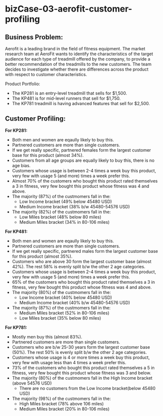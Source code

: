 # bizCase-03-aerofit-customer-profiling

## Business Problem:
Aerofit is a leading brand in the field of fitness equipment. The market research team at AeroFit wants to identify the characteristics of the target audience for each type of treadmill offered by the company, to provide a better recommendation of the treadmills to the new customers. The team decides to investigate whether there are differences across the product with respect to customer characteristics.

Product Portfolio:
- The KP281 is an entry-level treadmill that sells for $1,500.
- The KP481 is for mid-level runners that sell for $1,750.
- The KP781 treadmill is having advanced features that sell for $2,500.

## Customer Profiling:
**For KP281:**
- Both men and women are eqaully likely to buy this.
- Partnered customers are more than single customers.
- If we get really specific, partnered females form the largest customer base for this product (almost 34%).
- Customers from all age groups are equally likely to buy this, there is no age bias.
- Customers whose usage is between 2-4 times a week buy this product, very few with usage 5 (and more) times a week prefer this.
- Almost 70% of the customers who bought this product rated themselves a 3 in fitness, very few bought this product whose fitness was 4 and above.
- The majority (87%) of the custmomers fall in the:
    - Low Income bracket (49% below 45480 USD) 
    - Medium Income bracket (38% b/w 45480-54576 USD)
- The majority (82%) of the custmomers fall in the:
    - Low Miles bracket (48% below 80 miles) 
    - Medium Miles bracket (34% in 80-106 miles)

**For KP481:**
- Both men and women are eqaully likely to buy this.
- Partnered customers are more than single customers.
- If we get really specific, partnered males form the largest customer base for this product (almost 35%).
- Customers who are above 30 form the largest customer base (almost 42%). The rest 58% is evenly split b/w the other 2 age categories.
- Customers whose usage is between 2-4 times a week buy this product, very few with usage 5 (and more) times a week prefer this.
- 65% of the customers who bought this product rated themselves a 3 in fitness, very few bought this product whose fitness was 4 and above.
- The majority (80%) of the custmomers fall in the:
    - Low Income bracket (40% below 45480 USD) 
    - Medium Income bracket (40% b/w 45480-54576 USD)
- The majority (87%) of the custmomers fall in the:
    - Medium Miles bracket (52% in 80-106 miles) 
    - Low Miles bracket (35% below 80 miles)

**For KP781:**
- Mostly men buy this (almost 83%).
- Partnered customers are more than single customers.
- Customers who are b/w 25-30 years form the largest customer base (50%). The rest 50% is evenly split b/w the other 2 age categories.
- Customers whose usage is 4 or more times a week buy this product, very few with usage less than 4 times a week prefer this.
- 73% of the customers who bought this product rated themselves a 5 in fitness, very few bought this product whose fitness was 3 and below.
- The majority (80%) of the custmomers fall in the High Income bracket (above 54576 USD) 
    - There are no customers from the Low Income bracket(below 45480 USD)
- The majority (98%) of the custmomers fall in the: 
    - High Miles bracket (78% above 106 miles) 
    - Medium Miles bracket (20% in 80-106 miles)
